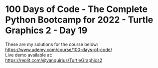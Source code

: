 # 100 Days of Code - The Complete Python Bootcamp for 2022 - Turtle Graphics 2 - Day 19

These are my solutions for the course below:<br>
https://www.udemy.com/course/100-days-of-code/
<br>
Live demo available at:<br>
https://replit.com/@vanquirius/TurtleGraphics2
